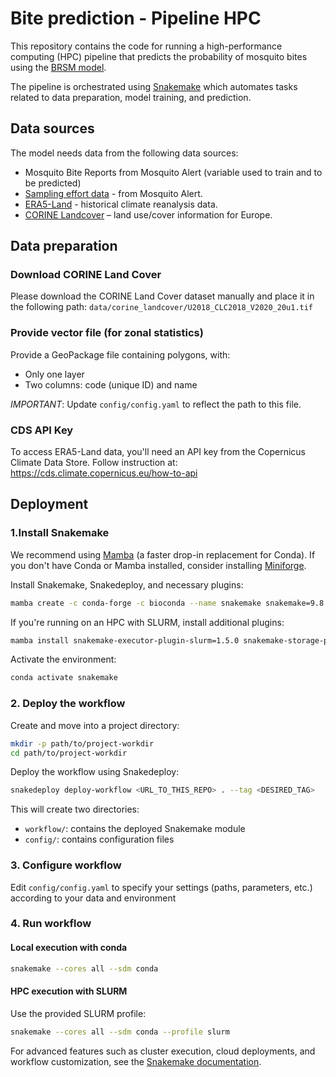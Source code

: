 # Bite prediction - Pipeline HPC

This repository contains the code for running a high-performance computing (HPC) pipeline that predicts the probability of mosquito bites using the [BRSM model](https://github.com/Mosquito-Alert/Bites_MA_Spain).

The pipeline is orchestrated using [Snakemake](https://snakemake.github.io) which automates tasks related to data preparation, model training, and prediction.

## Data sources
The model needs data from the following data sources:
- Mosquito Bite Reports from Mosquito Alert (variable used to train and to be predicted)
- [Sampling effort data](https://github.com/Mosquito-Alert/sampling_effort_data) - from Mosquito Alert.
- [ERA5-Land](https://cds.climate.copernicus.eu/datasets/reanalysis-era5-land?tab=overview) - historical climate reanalysis data.
- [CORINE Landcover](https://land.copernicus.eu/en/products/corine-land-cover) – land use/cover information for Europe.

## Data preparation

### Download CORINE Land Cover

Please download the CORINE Land Cover dataset manually and place it in the following path:
`data/corine_landcover/U2018_CLC2018_V2020_20u1.tif`

### Provide vector file (for zonal statistics)

Provide a GeoPackage file containing polygons, with:
- Only one layer
- Two columns: code (unique ID) and name

*IMPORTANT*: Update `config/config.yaml` to reflect the path to this file.

### CDS API Key

To access ERA5-Land data, you'll need an API key from the Copernicus Climate Data Store. Follow instruction at: https://cds.climate.copernicus.eu/how-to-api

## Deployment

### 1.Install Snakemake

We recommend using [Mamba](https://mamba.readthedocs.io/en/latest/) (a faster drop-in replacement for Conda). If you don't have Conda or Mamba installed, consider installing [Miniforge](https://github.com/conda-forge/miniforge).

Install Snakemake, Snakedeploy, and necessary plugins:

```bash
mamba create -c conda-forge -c bioconda --name snakemake snakemake=9.8.1 snakedeploy=0.11.0
```

If you're running on an HPC with SLURM, install additional plugins:
```bash
mamba install snakemake-executor-plugin-slurm=1.5.0 snakemake-storage-plugin-fs=1.1.2
```

Activate the environment:

```bash
conda activate snakemake
```

### 2. Deploy the workflow

Create and move into a project directory:
```bash
mkdir -p path/to/project-workdir
cd path/to/project-workdir
```

Deploy the workflow using Snakedeploy:
```bash
snakedeploy deploy-workflow <URL_TO_THIS_REPO> . --tag <DESIRED_TAG>
```

This will create two directories:
- `workflow/`: contains the deployed Snakemake module
- `config/`: contains configuration files

### 3. Configure workflow

Edit `config/config.yaml` to specify your settings (paths, parameters, etc.) according to your data and environment

### 4. Run workflow

#### Local execution with conda

```bash
snakemake --cores all --sdm conda
```

#### HPC execution with SLURM
Use the provided SLURM profile:
```bash
snakemake --cores all --sdm conda --profile slurm
```

For advanced features such as cluster execution, cloud deployments, and workflow customization, see the [Snakemake documentation](https://snakemake.readthedocs.io/).

